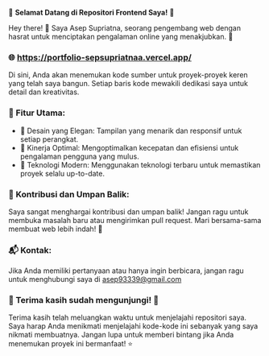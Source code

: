 🌟 **Selamat Datang di Repositori Frontend Saya!** 🌟

Hey there! 👋 Saya Asep Supriatna, seorang pengembang web dengan hasrat untuk menciptakan pengalaman online yang menakjubkan. 🚀

### 🌐 https://portfolio-sepsupriatnaa.vercel.app/

Di sini, Anda akan menemukan kode sumber untuk proyek-proyek keren yang telah saya bangun. Setiap baris kode mewakili dedikasi saya untuk detail dan kreativitas.

### 🚀 Fitur Utama:

- 🎨 Desain yang Elegan: Tampilan yang menarik dan responsif untuk setiap perangkat.
- 🚀 Kinerja Optimal: Mengoptimalkan kecepatan dan efisiensi untuk pengalaman pengguna yang mulus.
- 🧰 Teknologi Modern: Menggunakan teknologi terbaru untuk memastikan proyek selalu up-to-date.

### 🤝 Kontribusi dan Umpan Balik:

Saya sangat menghargai kontribusi dan umpan balik! Jangan ragu untuk membuka masalah baru atau mengirimkan pull request. Mari bersama-sama membuat web lebih indah! 🌈

### 📬 Kontak:

Jika Anda memiliki pertanyaan atau hanya ingin berbicara, jangan ragu untuk menghubungi saya di asep93339@gmail.com

### 🙏 Terima kasih sudah mengunjungi! 🙏

Terima kasih telah meluangkan waktu untuk menjelajahi repositori saya. Saya harap Anda menikmati menjelajahi kode-kode ini sebanyak yang saya nikmati membuatnya. Jangan lupa untuk memberi bintang jika Anda menemukan proyek ini bermanfaat! ⭐️
